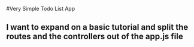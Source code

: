 #Very Simple Todo List App
## I want to expand on a basic tutorial and split the routes and the controllers out of the app.js file
